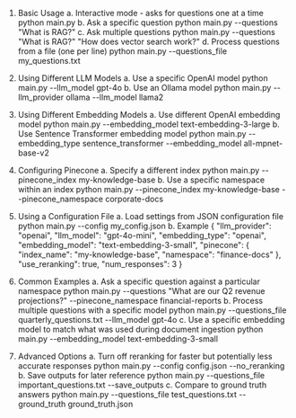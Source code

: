 

1. Basic Usage
    a.  Interactive mode - asks for questions one at a time
            python main.py
    b.  Ask a specific question
            python main.py --questions "What is RAG?"
    c.  Ask multiple questions
            python main.py --questions "What is RAG?" "How does vector search work?"
    d.  Process questions from a file (one per line)
            python main.py --questions_file my_questions.txt


2. Using Different LLM Models
    a.  Use a specific OpenAI model
            python main.py --llm_model gpt-4o
    b.  Use an Ollama model
            python main.py --llm_provider ollama --llm_model llama2


3. Using Different Embedding Models
    a.  Use different OpenAI embedding model
            python main.py --embedding_model text-embedding-3-large
    b.  Use Sentence Transformer embedding model
            python main.py --embedding_type sentence_transformer --embedding_model all-mpnet-base-v2


4. Configuring Pinecone
    a.  Specify a different index
            python main.py --pinecone_index my-knowledge-base
    b.  Use a specific namespace within an index
            python main.py --pinecone_index my-knowledge-base --pinecone_namespace corporate-docs


5. Using a Configuration File
    a.  Load settings from JSON configuration file
            python main.py --config my_config.json
    b.  Example
            {
            "llm_provider": "openai",
            "llm_model": "gpt-4o-mini",
            "embedding_type": "openai",
            "embedding_model": "text-embedding-3-small",
            "pinecone": {
                "index_name": "my-knowledge-base",
                "namespace": "finance-docs"
            },
            "use_reranking": true,
            "num_responses": 3
            }


6. Common Examples
    a.  Ask a specific question against a particular namespace
            python main.py --questions "What are our Q2 revenue projections?" --pinecone_namespace financial-reports
    b.  Process multiple questions with a specific model
            python main.py --questions_file quarterly_questions.txt --llm_model gpt-4o
    c.  Use a specific embedding model to match what was used during document ingestion
            python main.py --embedding_model text-embedding-3-small


7. Advanced Options
    a.  Turn off reranking for faster but potentially less accurate responses
            python main.py --config config.json --no_reranking
    b.  Save outputs for later reference
            python main.py --questions_file important_questions.txt --save_outputs
    c.  Compare to ground truth answers
            python main.py --questions_file test_questions.txt --ground_truth ground_truth.json